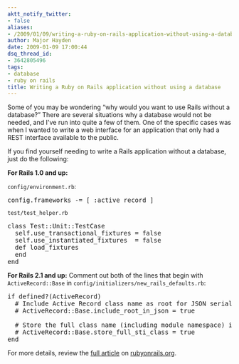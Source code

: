 ```yaml
---
aktt_notify_twitter:
- false
aliases:
- /2009/01/09/writing-a-ruby-on-rails-application-without-using-a-database/
author: Major Hayden
date: 2009-01-09 17:00:44
dsq_thread_id:
- 3642805496
tags:
- database
- ruby on rails
title: Writing a Ruby on Rails application without using a database
---
```


Some of you may be wondering &#8220;why would you want to use Rails without a database?&#8221; There are several situations why a database would not be needed, and I've run into quite a few of them. One of the specific cases was when I wanted to write a web interface for an application that only had a REST interface available to the public.

If you find yourself needing to write a Rails application without a database, just do the following:

**For Rails 1.0 and up:**

`config/environment.rb`:

<pre lang="rails">config.frameworks -= [ :active_record ]</pre>

`test/test_helper.rb`

<pre lang="rails">class Test::Unit::TestCase
  self.use_transactional_fixtures = false
  self.use_instantiated_fixtures  = false
  def load_fixtures
  end
end</pre>

**For Rails 2.1 and up:** Comment out both of the lines that begin with `ActiveRecord::Base` in `config/initializers/new_rails_defaults.rb`:

<pre lang="rails">if defined?(ActiveRecord)
  # Include Active Record class name as root for JSON serialized output.
  # ActiveRecord::Base.include_root_in_json = true

  # Store the full class name (including module namespace) in STI type column.
  # ActiveRecord::Base.store_full_sti_class = true
end
</pre>

For more details, review the [full article][1] on [rubyonrails.org][2].

 [1]: http://wiki.rubyonrails.org/rails/pages/HowToUseRailsWithoutADatabase
 [2]: http://rubyonrails.org